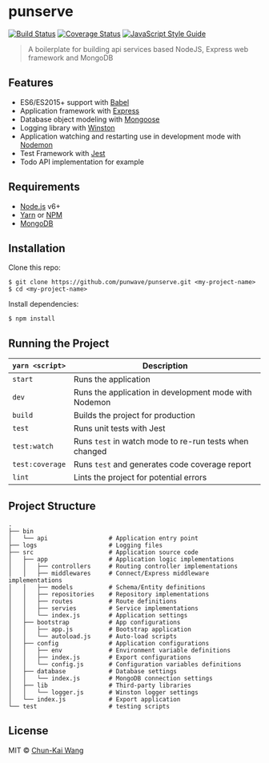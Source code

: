 # punserve

[![Build Status][travis-image]][travis-url]
[![Coverage Status][codecov-image]][codecov-url]
[![JavaScript Style Guide][standardjs-image]][standardjs-url]

> A boilerplate for building api services based NodeJS, Express web framework and MongoDB

## Features

- ES6/ES2015+ support with [Babel](https://babeljs.io)
- Application framework with [Express](http://expressjs.com)
- Database object modeling with [Mongoose](http://mongoosejs.com)
- Logging library with [Winston](https://github.com/winstonjs/winston)
- Application watching and restarting use in development mode with [Nodemon](https://github.com/remy/nodemon)
- Test Framework with [Jest](https://facebook.github.io/jest)
- Todo API implementation for example

## Requirements

* [Node.js](https://nodejs.org) v6+
* [Yarn](https://yarnpkg.com) or [NPM](https://www.npmjs.com)
* [MongoDB](https://www.mongodb.com)

## Installation

Clone this repo:

```
$ git clone https://github.com/punwave/punserve.git <my-project-name>
$ cd <my-project-name>
```

Install dependencies:

```
$ npm install
```

## Running the Project

|`yarn <script>`    |Description|
|-------------------|-----------|
|`start`            |Runs the application|
|`dev`              |Runs the application in development mode with Nodemon|
|`build`            |Builds the project for production|
|`test`             |Runs unit tests with Jest|
|`test:watch`       |Runs `test` in watch mode to re-run tests when changed|
|`test:coverage`    |Runs `test` and generates code coverage report|
|`lint`             |Lints the project for potential errors|

## Project Structure

```
.
├── bin
│   └── api                 # Application entry point
├── logs                    # Logging files
├── src                     # Application source code
│   ├── app                 # Application logic implementations
│   │   ├── controllers     # Routing controller implementations
│   │   ├── middlewares     # Connect/Express middleware implementations
│   │   ├── models          # Schema/Entity definitions
│   │   ├── repositories    # Repository implementations
│   │   ├── routes          # Route definitions
│   │   ├── servies         # Service implementations
│   │   └── index.js        # Application settings
│   ├── bootstrap           # App configurations
│   │   ├── app.js          # Bootstrap application
│   │   └── autoload.js     # Auto-load scripts
│   ├── config              # Application configurations
│   │   ├── env             # Environment variable definitions
│   │   ├── index.js        # Export configurations
│   │   └── config.js       # Configuration variables definitions
│   ├── database            # Database settings
│   │   └── index.js        # MongoDB connection settings
│   ├── lib                 # Third-party libraries
│   │   └── logger.js       # Winston logger settings
│   └── index.js            # Export application
└── test                    # testing scripts

```

## License

MIT © [Chun-Kai Wang](https://github.com/chunkai1312)

[travis-image]: https://img.shields.io/travis/punwave/punserve.svg
[travis-url]: https://travis-ci.org/punwave/punserve
[codecov-image]: https://img.shields.io/codecov/c/github/punwave/punserve.svg
[codecov-url]: https://codecov.io/gh/punwave/punserve
[standardjs-image]: https://img.shields.io/badge/code%20style-standard-brightgreen.svg
[standardjs-url]: http://standardjs.com/
